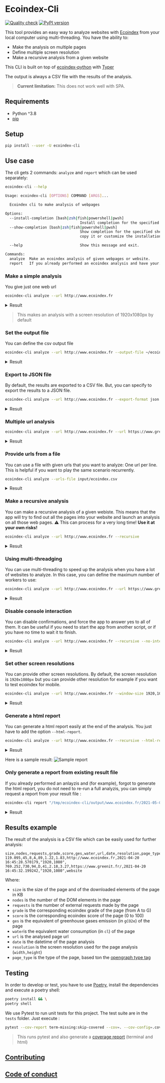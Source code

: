 # Ecoindex-Cli

[![Quality check](https://github.com/cnumr/ecoindex_cli/workflows/Quality%20checks/badge.svg)](https://github.com/cnumr/ecoindex_cli/actions/workflows/quality.yml)
[![PyPI version](https://badge.fury.io/py/ecoindex-cli.svg)](https://badge.fury.io/py/ecoindex-cli)

This tool provides an easy way to analyze websites with [Ecoindex](http://www.ecoindex.fr) from your local computer using multi-threading. You have the ability to:

- Make the analysis on multiple pages
- Define multiple screen resolution
- Make a recursive analysis from a given website

This CLI is built on top of [ecoindex-python](https://pypi.org/project/ecoindex/) with [Typer](https://typer.tiangolo.com/)

The output is always a CSV file with the results of the analysis.

> **Current limitation:** This does not work well with SPA.

## Requirements

- Python ^3.8
- [pip](https://pip.pypa.io/en/stable/)

## Setup

```bash
pip install --user -U ecoindex-cli
```

## Use case

The cli gets 2 commands: `analyze` and `report` which can be used separately:

```bash
ecoindex-cli --help                                
```

```bash
Usage: ecoindex-cli [OPTIONS] COMMAND [ARGS]...

  Ecoindex cli to make analysis of webpages

Options:
  --install-completion [bash|zsh|fish|powershell|pwsh]
                                  Install completion for the specified shell.
  --show-completion [bash|zsh|fish|powershell|pwsh]
                                  Show completion for the specified shell, to
                                  copy it or customize the installation.

  --help                          Show this message and exit.

Commands:
  analyze  Make an ecoindex analysis of given webpages or website.
  report   If you already performed an ecoindex analysis and have your...
```

### Make a simple analysis

You give just one web url

```bash
ecoindex-cli analyze --url http://www.ecoindex.fr
```

<details><summary>Result</summary>

```bash
There are 1 url(s), do you want to process? [Y/n]:
1 urls for 1 window size
Processing  [####################################]  100%
🙌️ File /tmp/ecoindex-cli/output/www.ecoindex.fr/2021-04-20_164433/results.csv written !
```

</details>

> This makes an analysis with a screen resolution of 1920x1080px by default

### Set the output file

You can define the csv output file

```bash
ecoindex-cli analyze --url http://www.ecoindex.fr --output-file ~/ecoindex-results/ecoindex.csv
```

<details><summary>Result</summary>

```bash
📁️ Urls recorded in file `input/www.ecoindex.fr.csv`
There are 1 url(s), do you want to process? [Y/n]:
1 urls for 1 window size with 2 maximum workers
Processing  [####################################]  100%
🙌️ File /home/vvatelot/ecoindex-results/ecoindex.csv written !
```

</details>

### Export to JSON file

By default, the results are exported to a CSV file. But, you can specify to export the results to a JSON file.

```bash
ecoindex-cli analyze --url http://www.ecoindex.fr --export-format json
```

<details><summary>Result</summary>

```bash
📁️ Urls recorded in file `input/www.ecoindex.fr.csv`
There are 1 url(s), do you want to process? [Y/n]:
1 urls for 1 window size with 2 maximum workers
Processing  [####################################]  100%
🙌️ File /tmp/ecoindex-cli/output/www.ecoindex.fr/2022-03-05_215320/results.json written !
```

</details>

### Multiple url analysis

```bash
ecoindex-cli analyze --url http://www.ecoindex.fr --url https://www.greenit.fr/
```

<details><summary>Result</summary>

```bash
There are 2 url(s), do you want to process? [Y/n]:
2 urls for 1 window size with 2 maximum workers
Processing  [####################################]  100%
🙌️ File /tmp/ecoindex-cli/output/www.ecoindex.fr/2021-04-20_164524/results.csv written !
```

</details>

### Provide urls from a file

You can use a file with given urls that you want to analyze: One url per line. This is helpful if you want to play the same scenario recurrently.

```bash
ecoindex-cli analyze --urls-file input/ecoindex.csv
```

<details><summary>Result</summary>

```bash
There are 2 url(s), do you want to process? [Y/n]:
2 urls for 1 window size with 2 maximum workers
Processing  [####################################]  100%
🙌️ File /tmp/ecoindex-cli/output/www.ecoindex.fr/2021-04-20_164524/results.csv written !
```

</details>

### Make a recursive analysis

You can make a recursive analysis of a given webiste. This means that the app will try to find out all the pages into your website and launch an analysis on all those web pages. ⚠️ This can process for a very long time! **Use it at your own risks!**

```bash
ecoindex-cli analyze --url http://www.ecoindex.fr --recursive
```

<details><summary>Result</summary>

```bash
⏲️ Crawling root url http://www.ecoindex.fr -> Wait a minute !
📁️ Urls recorded in file `/tmp/ecoindex-cli/input/www.ecoindex.fr.csv`
There are 3 url(s), do you want to process? [Y/n]:
3 urls for 1 window size with 2 maximum workers
Processing  [####################################]  100%
🙌️ File /tmp/ecoindex-cli/output/www.ecoindex.fr/2021-04-20_164729/results.csv written !
```

</details>

### Using multi-threadging

You can use multi-threading to speed up the analysis when you have a lot of websites to analyze. In this case, you can define the maximum number of workers to use:

```bash
ecoindex-cli analyze --url http://www.ecoindex.fr --url https://www.greenit.fr/ --max-workers 10
```

<details><summary>Result</summary>

```bash
There are 2 url(s), do you want to process? [Y/n]:
2 urls for 1 window size with 10 maximum workers
Processing  [####################################]  100%
🙌️ File /tmp/ecoindex-cli/output/www.ecoindex.fr/2021-04-20_164524/results.csv written !
```

> By default, the number of maximum workers is set to CPU count.

</details>

### Disable console interaction

You can disable confirmations, and force the app to answer yes to all of them. It can be useful if you need to start the app from another script, or if you have no time to wait it to finish.

```bash
ecoindex-cli analyze --url http://www.ecoindex.fr --recursive --no-interaction
```

<details><summary>Result</summary>

```bash
⏲️ Crawling root url http://www.ecoindex.fr -> Wait a minute !
📁️ Urls recorded in file `/tmp/ecoindex-cli/input/www.ecoindex.fr.csv`
3 urls for 1 window size with 2 maximum workers
Processing  [####################################]  100%
🙌️ File /tmp/ecoindex-cli/output/www.ecoindex.fr/2021-11-04_081913/results.csv written !
```

</details>

### Set other screen resolutions

You can provide other screen resolutions. By default, the screen resolution is `1920x1080px` but you can provide other resolution for example if you want to test ecoindex for mobile.

```bash
ecoindex-cli analyze --url http://www.ecoindex.fr --window-size 1920,1080 --window-size 386,540
```

<details><summary>Result</summary>

```bash
There are 1 url(s), do you want to process? [Y/n]:
1 urls for 2 window size with 2 maximum workers
Processing  [####################################]  100%
🙌️ File /tmp/ecoindex-cli/output/www.ecoindex.fr/2021-04-21_212244/results.csv written !
```

</details>

### Generate a html report

You can generate a html report easily at the end of the analysis. You just have to add the option `--html-report`.

```bash
ecoindex-cli analyze --url http://www.ecoindex.fr --recursive --html-report
```

<details><summary>Result</summary>

```bash
⏲️ Crawling root url http://www.ecoindex.fr -> Wait a minute !
📁️ Urls recorded in file `input/www.ecoindex.fr.csv`
There are 3 url(s), do you want to process? [Y/n]:
3 urls for 1 window size with 2 maximum workers
Processing  [####################################]  100%
🙌️ File output/www.ecoindex.fr/2021-04-21_212127/results.csv written !
🦄️ Amazing! A report has been generated to `/tmp/ecoindex-cli/output/www.ecoindex.fr/2021-04-21_212127/report.html`
```

</details>

Here is a sample result:
![Sample report](doc/report.png)

### Only generate a report from existing result file

If you already performed an anlayzis and (for example), forgot to generate the html report, you do not need to re-run a full analyzis, you can simply request a report from your result file :

```bash
ecoindex-cli report "/tmp/ecoindex-cli/output/www.ecoindex.fr/2021-05-06_191355/results.csv" "www.synchrone.fr"
```

<details><summary>Result</summary>

```bash
🦄️ Amazing! A report has been generated to `/tmp/ecoindex-cli/output/www.ecoindex.fr/2021-05-06_191355/report.html`
```

</details>


## Results example

The result of the analysis is a CSV file which can be easily used for further analysis:

```csv
size,nodes,requests,grade,score,ges,water,url,date,resolution,page_type
119.095,45,8,A,89,1.22,1.83,http://www.ecoindex.fr,2021-04-20 16:45:28.570179,"1920,1080",
769.252,730,94,D,41,2.18,3.27,https://www.greenit.fr/,2021-04-20 16:45:32.199242,"1920,1080",website
```

Where:

- `size` is the size of the page and of the downloaded elements of the page in KB
- `nodes` is the number of the DOM elements in the page
- `requests` is the number of external requests made by the page
- `grade` is the corresponding ecoindex grade of the page (from A to G)
- `score` is the corresponding ecoindex score of the page (0 to 100)
- `ges` is the equivalent of greenhouse gases emission (in `gCO2e`) of the page
- `water`is the equivalent water consumption (in `cl`) of the page
- `url` is the analysed page url
- `date` is the datetime of the page analysis
- `resolution` is the screen resolution used for the page analysis (`width,height`)
- `page_type` is the type of the page, based ton the [opengraph type tag](https://ogp.me/#types)

## Testing

In order to develop or test, you have to use [Poetry](https://python-poetry.org/), install the dependencies and execute a poetry shell:

```bash
poetry install && \
poetry shell
```

We use Pytest to run unit tests for this project. The test suite are in the `tests` folder. Just execute :

```bash
pytest --cov-report term-missing:skip-covered --cov=. --cov-config=.coveragerc tests
```

> This runs pytest and also generate a [coverage report](https://pytest-cov.readthedocs.io/en/latest/) (terminal and html)

## [Contributing](CONTRIBUTING.md)

## [Code of conduct](CODE_OF_CONDUCT.md)
